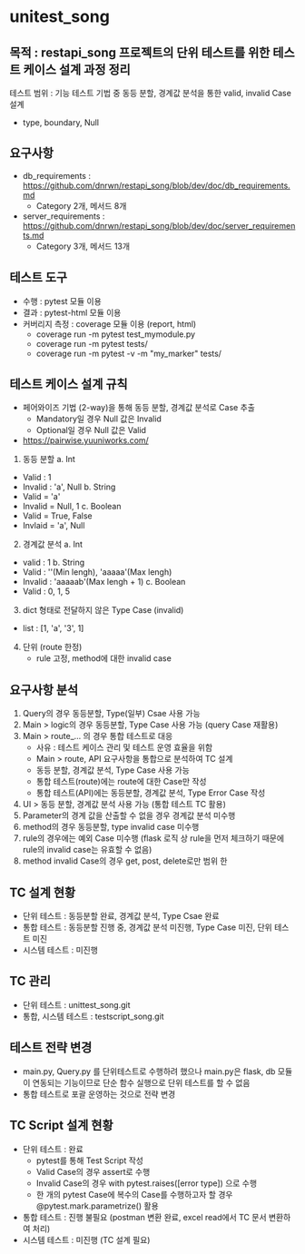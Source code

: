 # unitest_song

## 목적 : restapi_song 프로젝트의 단위 테스트를 위한 테스트 케이스 설계 과정 정리
테스트 범위 : 기능 테스트 기법 중 동등 분할, 경계값 분석을 통한 valid, invalid Case 설계
- type, boundary, Null

## 요구사항
- db_requirements : https://github.com/dnrwn/restapi_song/blob/dev/doc/db_requirements.md
  - Category 2개, 메서드 8개
- server_requirements : https://github.com/dnrwn/restapi_song/blob/dev/doc/server_requirements.md
  - Category 3개, 메서드 13개

## 테스트 도구
- 수행 : pytest 모듈 이용
- 결과 : pytest-html 모듈 이용
- 커버리지 측정 : coverage 모듈 이용 (report, html)
  - coverage run -m pytest test_mymodule.py
  - coverage run -m pytest tests/
  - coverage run -m pytest -v -m "my_marker" tests/

## 테스트 케이스 설계 규칙
- 페어와이즈 기법 (2-way)을 통해 동등 분할, 경계값 분석로 Case 추출
  - Mandatory일 경우 Null 값은 Invalid
  - Optional일 경우 Null 값은 Valid
- https://pairwise.yuuniworks.com/
1. 동등 분할
a. Int
  - Valid : 1
  - Invalid : 'a', Null
b. String
  - Valid = 'a'
  - Invalid = Null, 1
c. Boolean
  - Valid = True, False
  - Invlaid = 'a', Null
2. 경계값 분석
a. Int
  - valid : 1
b. String
  - Valid : ''(Min lengh), 'aaaaa'(Max lengh)
  - Invalid : 'aaaaab'(Max lengh + 1)
c. Boolean
  - Valid : 0, 1, 5

3. dict 형태로 전달하지 않은 Type Case (invalid)
  - list : [1, 'a', '3', 1]

4. 단위 (route 한정)
   - rule 고정, method에 대한 invalid case

## 요구사항 분석
1. Query의 경우 동등분할, Type(일부) Csae 사용 가능
2. Main > logic의 경우 동등분할, Type Case 사용 가능 (query Case 재활용)
3. Main > route_... 의 경우 통합 테스트로 대응
   - 사유 : 테스트 케이스 관리 및 테스트 운영 효율을 위함
   - Main > route, API 요구사항을 통합으로 분석하여 TC 설계
   - 동등 분할, 경계값 분석, Type Case 사용 가능
   - 통합 테스트(route)에는 route에 대한 Case만 작성
   - 통합 테스트(API)에는 동등분할, 경계값 분석, Type Error Case 작성
4. UI > 동등 분할, 경계값 분석 사용 가능 (통합 테스트 TC 활용)
5. Parameter의 경계 값을 산출할 수 없을 경우 경계값 분석 미수행
6. method의 경우 동등분할, type invalid case 미수행
7. rule의 경우에는 예외 Case 미수행 (flask 로직 상 rule을 먼저 체크하기 때문에 rule의 invalid case는 유효할 수 없음)
8. method invalid Case의 경우 get, post, delete로만 범위 한

## TC 설계 현황
- 단위 테스트 : 동등분할 완료, 경계값 분석, Type Csae 완료
- 통합 테스트 : 동등분할 진행 중, 경계값 분석 미진행, Type Case 미진, 단위 테스트 미진
- 시스템 테스트 : 미진행

## TC 관리
- 단위 테스트 : unittest_song.git
- 통합, 시스템 테스트 : testscript_song.git

## 테스트 전략 변경
- main.py, Query.py 를 단위테스트로 수행하려 했으나 main.py은 flask, db 모듈이 연동되는 기능이므로 단순 함수 실행으로 단위 테스트를 할 수 없음
- 통합 테스트로 포괄 운영하는 것으로 전략 변경

## TC Script 설계 현황
- 단위 테스트 : 완료
  - pytest를 통해 Test Script 작성
  - Valid Case의 경우 assert로 수행
  - Invalid Case의 경우 with pytest.raises([error type]) 으로 수행
  - 한 개의 pytest Case에 복수의 Case를 수행하고자 할 경우 @pytest.mark.parametrize() 활용
- 통합 테스트 : 진행 불필요 (postman 변환 완료, excel read에서 TC 문서 변환하여 처리)
- 시스템 테스트 : 미진행 (TC 설계 필요)
